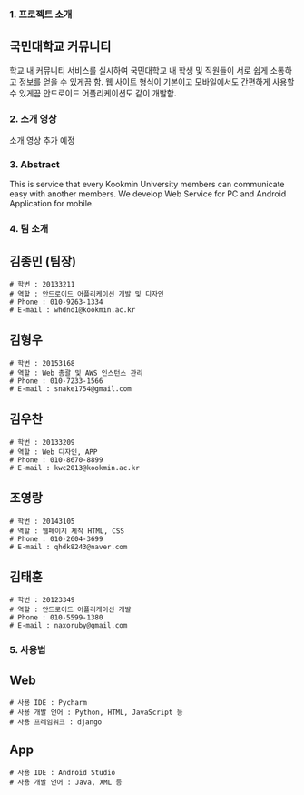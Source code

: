 ﻿### 1. 프로젝트 소개

## 국민대학교 커뮤니티

학교 내 커뮤니티 서비스를 실시하여 국민대학교 내 학생 및 직원들이 서로 쉽게 소통하고 정보를 얻을 수 있게끔 함. 웹 사이트 형식이 기본이고 모바일에서도 간편하게 사용할 수 있게끔 안드로이드 어플리케이션도 같이 개발함.


### 2. 소개 영상

소개 영상 추가 예정


### 3. Abstract

This is service that every Kookmin University members can communicate easy with another members. We develop Web Service for PC and Android Application for mobile.


### 4. 팀 소개

## 김종민 (팀장)
	# 학번 : 20133211
	# 역할 : 안드로이드 어플리케이션 개발 및 디자인
	# Phone : 010-9263-1334
	# E-mail : whdno1@kookmin.ac.kr

## 김형우
	# 학번 : 20153168
	# 역할 : Web 총괄 및 AWS 인스턴스 관리
	# Phone : 010-7233-1566
	# E-mail : snake1754@gmail.com

## 김우찬
	# 학번 : 20133209
	# 역할 : Web 디자인, APP
	# Phone : 010-8670-8899
	# E-mail : kwc2013@kookmin.ac.kr

## 조영랑
	# 학번 : 20143105
	# 역할 : 웹페이지 제작 HTML, CSS
	# Phone : 010-2604-3699
	# E-mail : qhdk8243@naver.com

## 김태훈
	# 학번 : 20123349
	# 역할 : 안드로이드 어플리케이션 개발
	# Phone : 010-5599-1380
	# E-mail : naxoruby@gmail.com


### 5. 사용법

## Web
	# 사용 IDE : Pycharm
	# 사용 개발 언어 : Python, HTML, JavaScript 등
	# 사용 프레임워크 : django

## App
	# 사용 IDE : Android Studio
	# 사용 개발 언어 : Java, XML 등